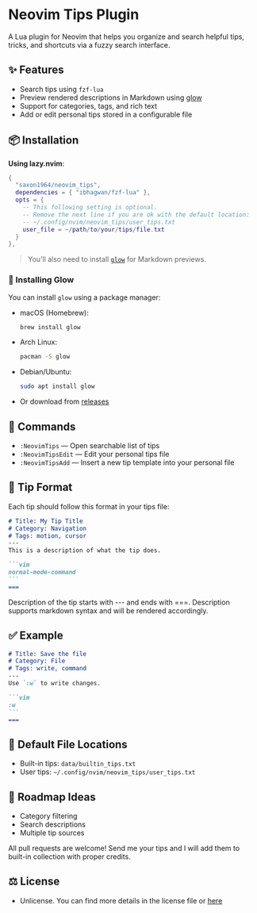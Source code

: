 
# Neovim Tips Plugin

A Lua plugin for Neovim that helps you organize and search helpful tips, tricks, and shortcuts via a fuzzy search interface.

## ✨ Features
- Search tips using `fzf-lua`
- Preview rendered descriptions in Markdown using [glow](https://github.com/charmbracelet/glow)
- Support for categories, tags, and rich text
- Add or edit personal tips stored in a configurable file

## 📦 Installation

**Using lazy.nvim**:
```lua
{
  "saxon1964/neovim_tips",
  dependencies = { "ibhagwan/fzf-lua" },
  opts = {
    -- This following setting is optional.
    -- Remove the next line if you are ok with the default location:
    -- ~/.config/nvim/neovim_tips/user_tips.txt
    user_file = ~/path/to/your/tips/file.txt
  }
},
```

> You’ll also need to install [`glow`](https://github.com/charmbracelet/glow) for Markdown previews.

### 🔧 Installing Glow
You can install `glow` using a package manager:

- macOS (Homebrew):
  ```sh
  brew install glow
  ```
- Arch Linux:
  ```sh
  pacman -S glow
  ```
- Debian/Ubuntu:
  ```sh
  sudo apt install glow
  ```
- Or download from [releases](https://github.com/charmbracelet/glow/releases)

## 🔧 Commands
- `:NeovimTips` — Open searchable list of tips
- `:NeovimTipsEdit` — Edit your personal tips file
- `:NeovimTipsAdd` — Insert a new tip template into your personal file

## 📝 Tip Format
Each tip should follow this format in your tips file:

````markdown
# Title: My Tip Title
# Category: Navigation
# Tags: motion, cursor
---
This is a description of what the tip does.

```vim
normal-mode-command
```
===
````

Description of the tip starts with --- and ends with ===. Description supports markdown syntax and will be rendered accordingly.

## ✅ Example
````markdown
# Title: Save the file
# Category: File
# Tags: write, command
---
Use `:w` to write changes.

```vim
:w
```
===
````

## 📁 Default File Locations
- Built-in tips: `data/builtin_tips.txt`
- User tips: `~/.config/nvim/neovim_tips/user_tips.txt`

## 🔄 Roadmap Ideas
- Category filtering
- Search descriptions
- Multiple tip sources

All pull requests are welcome! Send me your tips and I will add them to built-in collection with proper credits.

## ⚖️ License

- Unlicense. You can find more details in the license file or [here](https://unlicense.org) 

